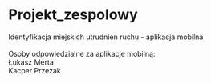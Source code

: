 # Projekt_zespolowy
Identyfikacja miejskich utrudnień ruchu - aplikacja mobilna<br><br>
Osoby odpowiedzialne za aplikacje mobilną:<br>
Łukasz Merta<br>
Kacper Przezak<br>

